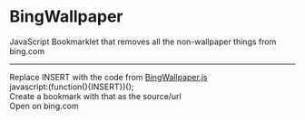 # BingWallpaper
JavaScript Bookmarklet that removes all the non-wallpaper things from bing.com
________________
Replace INSERT with the code from [BingWallpaper.js](BingWallpaper.js)  
javascript:(function(){INSERT})();  
Create a bookmark with that as the source/url  
Open on bing.com
